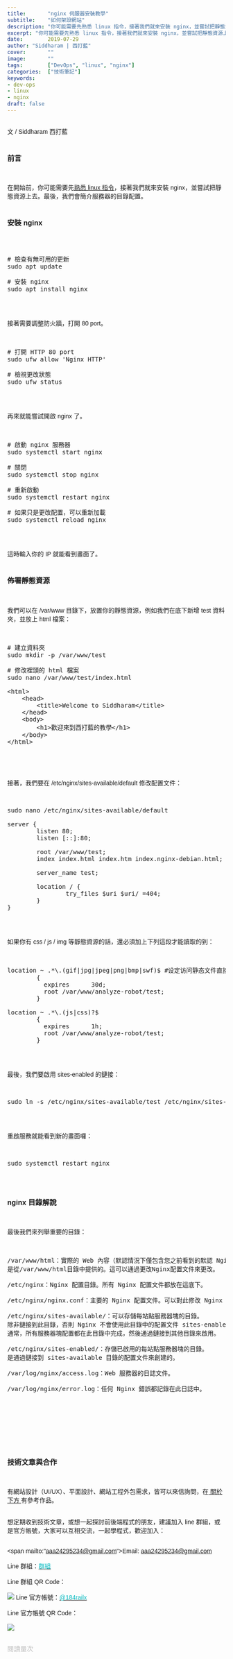 ```yaml
---
title:       "nginx 伺服器安裝教學"
subtitle:    "如何架設網站"
description: "你可能需要先熟悉 linux 指令，接著我們就來安裝 nginx，並嘗試把靜態資源上去。最後，我們會簡介服務器的目錄配置......"
excerpt: "你可能需要先熟悉 linux 指令，接著我們就來安裝 nginx，並嘗試把靜態資源上去。最後，我們會簡介服務器的目錄配置......"
date:        2019-07-29
author: "Siddharam | 西打藍"
cover:       ""
image:       ""
tags:        ["DevOps", "linux", "nginx"]
categories:  ["技術筆記"]
keywords:
- dev-ops
- linux
- nginx
draft: false
---
```


<article style="font-family: 'Noto Sans TC', '微軟正黑體', sans-serif; font-weight: 300;">

<br>文 / Siddharam 西打藍<br><br>

<h3 class="article-h1-color">前言</h3><br>

在開始前，你可能需要先<a href="https://siddharam.com.tw/post/20190724/">熟悉 linux 指令</a>，接著我們就來安裝 nginx，並嘗試把靜態資源上去。最後，我們會簡介服務器的目錄配置。<br><br>


<h3 class="article-h1-color">安裝 nginx</h3><br>

<pre>

# 檢查有無可用的更新
sudo apt update  

# 安裝 nginx
sudo apt install nginx

</pre><br>

接著需要調整防火牆，打開 80 port。<br><br>

<pre>

# 打開 HTTP 80 port
sudo ufw allow 'Nginx HTTP'

# 檢視更改狀態
sudo ufw status

</pre><br>

再來就能嘗試開啟 nginx 了。<br><br>

<pre>

# 啟動 nginx 服務器
sudo systemctl start nginx

# 關閉
sudo systemctl stop nginx

# 重新啟動
sudo systemctl restart nginx

# 如果只是更改配置，可以重新加載
sudo systemctl reload nginx

</pre><br>

這時輸入你的 IP 就能看到畫面了。<br><br>

<h3 class="article-h1-color">佈署靜態資源</h3><br>

我們可以在 /var/www 目錄下，放置你的靜態資源，例如我們在底下新增 test 資料夾，並放上 html 檔案：<br><br>

<pre>

# 建立資料夾
sudo mkdir -p /var/www/test

# 修改裡頭的 html 檔案
sudo nano /var/www/test/index.html

&lt;html>
    &lt;head>
        &lt;title>Welcome to Siddharam&lt;/title>
    &lt;/head>
    &lt;body>
        &lt;h1>歡迎來到西打藍的教學&lt;/h1>
    &lt;/body>
&lt;/html>


</pre><br>

接著，我們要在 /etc/nginx/sites-available/default 修改配置文件：<br><br>

<pre>

sudo nano /etc/nginx/sites-available/default

server {
        listen 80;
        listen [::]:80;

        root /var/www/test;
        index index.html index.htm index.nginx-debian.html;

        server_name test;

        location / {
                try_files $uri $uri/ =404;
        }
}

</pre><br>

如果你有 css / js / img 等靜態資源的話，還必須加上下列這段才能讀取的到：<br><br>

<pre>

location ~ .*\.(gif|jpg|jpeg|png|bmp|swf)$ #设定访问静态文件直接读取不经过tomcat
        {
          expires      30d;
          root /var/www/analyze-robot/test;
        }

location ~ .*\.(js|css)?$
        {
          expires      1h;
          root /var/www/analyze-robot/test;
        }

</pre><br>

最後，我們要啟用 sites-enabled 的鏈接：<br><br>

<pre>

sudo ln -s /etc/nginx/sites-available/test /etc/nginx/sites-enabled/

</pre><br>


重啟服務就能看到新的畫面囉：<br><br>

<pre>

sudo systemctl restart nginx

</pre><br>


<h3 class="article-h1-color">nginx 目錄解說</h3><br>

最後我們來列舉重要的目錄：<br><br>

<pre>

/var/www/html：實際的 Web 內容（默認情況下僅包含您之前看到的默認 Nginx 頁面）
是從/var/www/html目錄中提供的。這可以通過更改Nginx配置文件來更改。

/etc/nginx：Nginx 配置目錄。所有 Nginx 配置文件都放在這底下。

/etc/nginx/nginx.conf：主要的 Nginx 配置文件。可以對此修改 Nginx 全局配置。

/etc/nginx/sites-available/：可以存儲每站點服務器塊的目錄。
除非鏈接到此目錄，否則 Nginx 不會使用此目錄中的配置文件 sites-enabled。
通常，所有服務器塊配置都在此目錄中完成，然後通過鏈接到其他目錄來啟用。

/etc/nginx/sites-enabled/：存儲已啟用的每站點服務器塊的目錄。
是通過鏈接到 sites-available 目錄的配置文件來創建的。

/var/log/nginx/access.log：Web 服務器的日誌文件。

/var/log/nginx/error.log：任何 Nginx 錯誤都記錄在此日誌中。

</pre><br>



<br><br><br><br>


<h3 class="article-h1-color">技術文章與合作</h3><br>

有網站設計（UI/UX）、平面設計、網站工程外包需求，皆可以來信詢問，在<a href="https://siddharam.com.tw/top/about/"> 關於下方 </a>有參考作品。<br><br>

想定期收到技術文章，或想一起探討前後端程式的朋友，建議加入 line 群組，或是官方帳號，大家可以互相交流，一起學程式，歡迎加入：<br><br>

<span mailto:"aaa24295234@gmail.com">Email: aaa24295234@gmail.com</span><br><br>
Line 群組：<a href="https://line.me/R/ti/g/i80ChvQ3dt"><span id="lineId" style="color:rgb(2, 186, 192); cursor:pointer">群組</span></a><br><br>
Line 群組 QR Code：<br><br>
<img src="https://frontenter.files.wordpress.com/2019/05/line-chat-room.jpg">
Line 官方帳號：<a href="http://nav.cx/dkV3Bm2"><span id="lineId" style="color:rgb(2, 186, 192); cursor:pointer">@184railx</span></a><br><br>
Line 官方帳號 QR Code：<br><br>
<img src="https://qr-official.line.me/sid/M/184railx.png">
<br><br>






</article>

<div style="color: #bfbfbf; font-size: 15px;" id="busuanzi_container_page_pv">
  閱讀量<span id="busuanzi_value_page_pv"></span>次
</div>

<script src="../../js/post.js"></script>
